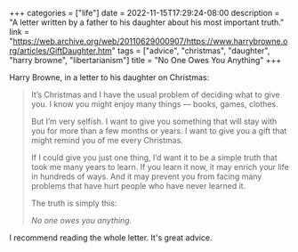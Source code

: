+++
categories = ["life"]
date = 2022-11-15T17:29:24-08:00
description = "A letter written by a father to his daughter about his most important truth."
link = "https://web.archive.org/web/20110629000907/https://www.harrybrowne.org/articles/GiftDaughter.htm"
tags = ["advice", "christmas", "daughter", "harry browne", "libertarianism"]
title = "No One Owes You Anything"
+++

Harry Browne, in a letter to his daughter on Christmas:

>It’s Christmas and I have the usual problem of deciding what to give you. I know you might enjoy many things &mdash; books, games, clothes.
>
>But I’m very selfish. I want to give you something that will stay with you for more than a few months or years. I want to give you a gift that might remind you of me every Christmas.
>
>If I could give you just one thing, I’d want it to be a simple truth that took me many years to learn. If you learn it now, it may enrich your life in hundreds of ways. And it may prevent you from facing many problems that have hurt people who have never learned it.
>
>The truth is simply this:
>
>*No one owes you anything.*

I recommend reading the whole letter. It's great advice.
